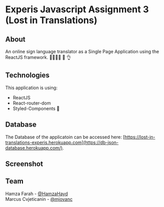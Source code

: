 # Experis Javascript Assignment 3 (Lost in Translations)

## About

An online sign language translator as a Single Page Application using the ReactJS framework. ✌🏿🤞🏽 🤟 👌

## Technologies

This application is using:

- ReactJS 
- React-router-dom
- Styled-Components 💅

## Database

The Database of the applicatoin can be accessed here: [https://lost-in-translations-experis.herokuapp.com](https://db-json-database.herokuapp.com/). 

## Screenshot

<!--![Trivia Game Screenshot](screenshot.png "Trivia Game Screenshot") -->

## Team
Hamza Farah - [@HamzaHayd](https://github.com/Hamza1001101)
\
Marcus Cvjeticanin - [@mjovanc](https://github.com/mjovanc)
